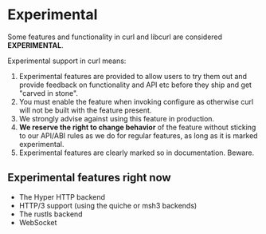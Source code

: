 # Experimental

Some features and functionality in curl and libcurl are considered
**EXPERIMENTAL**.

Experimental support in curl means:

1. Experimental features are provided to allow users to try them out and
   provide feedback on functionality and API etc before they ship and get
   "carved in stone".
2. You must enable the feature when invoking configure as otherwise curl will
   not be built with the feature present.
3. We strongly advise against using this feature in production.
4. **We reserve the right to change behavior** of the feature without sticking
   to our API/ABI rules as we do for regular features, as long as it is marked
   experimental.
5. Experimental features are clearly marked so in documentation. Beware.

## Experimental features right now

 - The Hyper HTTP backend
 - HTTP/3 support (using the quiche or msh3 backends)
 - The rustls backend
 - WebSocket
